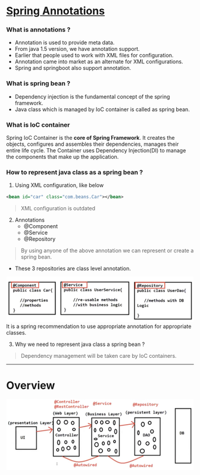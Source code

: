 # [Spring Annotations](https://www.youtube.com/watch?v=BdjSAz3v41k)

### What is annotations ?

- Annotation is used to provide meta data.
- From java 1.5 version, we have annotation support.
- Earlier that people used to work with XML files for configuration.
- Annotation came into market as an alternate for XML configurations.
- Spring and springboot also support annotation.

### What is spring bean ?

- Dependency injection is the fundamental concept of the spring framework.
- Java class which is managed by IoC container is called as spring bean.
### What is IoC container

Spring IoC Container is the **core of Spring Framework**. It creates the objects, configures and assembles their dependencies, manages their entire life cycle. The Container uses Dependency Injection(DI) to manage the components that make up the application.

### How to represent java class as a spring bean ?

1. Using XML configuration, like below
```xml
<bean id="car" class="com.beans.Car"></bean>
```
>XML configuration is outdated
2. Annotations
    - @Component
    - @Service
    - @Repository
>By using anyone of the above annotation we can represent or create a spring bean.

- These 3 repositories are class level annotation.

![annotation](asset/2.png)
It is a spring recommendation to use appropriate annotation for appropriate classes.

3. Why we need to represent java class a spring bean ?
>Dependency management will be taken care by IoC containers.
---
# Overview
![overview](asset/3.png)